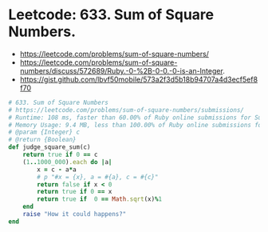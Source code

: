 # Leetcode: 633. Sum of Square Numbers.

- https://leetcode.com/problems/sum-of-square-numbers/
- https://leetcode.com/problems/sum-of-square-numbers/discuss/572689/Ruby.-0-%2B-0-0.-0-is-an-Integer.
- https://gist.github.com/lbvf50mobile/573a2f3d5b18b94707a4d3ecf5ef8f70

```Ruby
# 633. Sum of Square Numbers
# https://leetcode.com/problems/sum-of-square-numbers/submissions/
# Runtime: 108 ms, faster than 60.00% of Ruby online submissions for Sum of Square Numbers.
# Memory Usage: 9.4 MB, less than 100.00% of Ruby online submissions for Sum of Square Numbers.
# @param {Integer} c
# @return {Boolean}
def judge_square_sum(c)
    return true if 0 == c
    (1..1000_000).each do |a|
        x = c - a*a
        # p "#x = {x}, a = #{a}, c = #{c}"
        return false if x < 0
        return true if 0 == x
        return true if  0 == Math.sqrt(x)%1
    end
    raise "How it could happens?"
end
```
